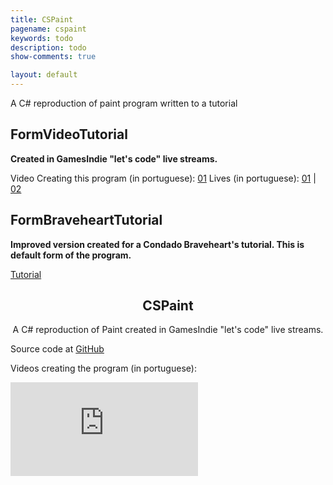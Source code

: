 ```yaml
---
title: CSPaint
pagename: cspaint
keywords: todo
description: todo
show-comments: true

layout: default
---
```


A C# reproduction of paint program written to a tutorial


## FormVideoTutorial
**Created in GamesIndie "let's code" live streams.**

Video Creating this program (in portuguese): [01](https://www.youtube.com/watch?v=CL6Z7Jqjcls&t=1s)
Lives (in portuguese): [01](https://www.youtube.com/watch?v=OhyA_H0udPA&list=LLEbEugtl-gIHmFQFmlgNcKQ) | [02](https://www.youtube.com/watch?v=BNhRU6XCXso&list=LLEbEugtl-gIHmFQFmlgNcKQ)


## FormBraveheartTutorial
**Improved version created for a Condado Braveheart's tutorial. This is default form of the program.**

[Tutorial](http://www.condadobraveheart.com/forum/index.php?topic=3499.msg27241#new)

<h2 align="center">CSPaint</h2>
<p align="center">A C# reproduction of Paint created in GamesIndie "let's code" live streams.</p>
<p>Source code at <a href="https://github.com/HermesPasser/CSPaint">GitHub</a></p>
<p>Videos creating the program (in portuguese):</p>
<iframe src="https://www.youtube.com/embed/CL6Z7Jqjcls" frameborder="0" allowfullscreen></iframe>
<br>